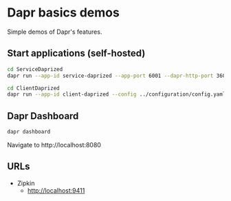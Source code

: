 # Dapr basics demos
Simple demos of Dapr's features.

## Start applications (self-hosted)
```bash
cd ServiceDaprized
dapr run --app-id service-daprized --app-port 6001 --dapr-http-port 3601 --dapr-grpc-port 60001 --enable-api-logging dotnet run
```

```bash
cd ClientDaprized
dapr run --app-id client-daprized --config ../configuration/config.yaml --components-path ./../components --enable-api-logging dotnet run
```

## Dapr Dashboard

```bash
dapr dashboard
```

Navigate to http://localhost:8080

## URLs

* Zipkin
  * [http://localhost:9411](http://localhost:9411)
